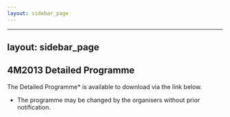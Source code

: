 ```yaml
---
layout: sidebar_page
---
```


---
layout: sidebar_page
---

## 4M2013 Detailed Programme

The Detailed Programme* is available to download via the link below.
* The programme may be changed by the organisers without prior notification.
<!--break-->